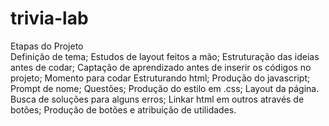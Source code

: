 # trivia-lab
Etapas do Projeto  
Definição de tema; 
Estudos de layout feitos a mão; 
Estruturação das ideias antes de codar;
Captação de aprendizado antes de inserir os códigos no projeto;
Momento para codar Estruturando html;
Produção do javascript;
Prompt de nome; 
Questões;
Produção do estilo em .css;
Layout da página. Busca de soluções para alguns erros;
Linkar html em outros através de botões;
Produção de botões e atribuição de utilidades.
